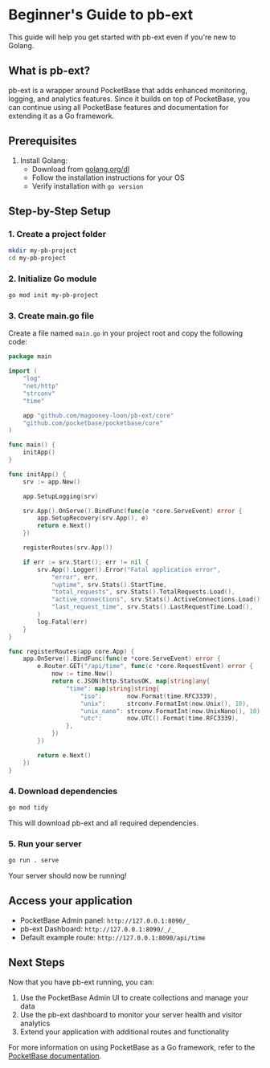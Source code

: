 # Beginner's Guide to pb-ext

This guide will help you get started with pb-ext even if you're new to Golang.

## What is pb-ext?

pb-ext is a wrapper around PocketBase that adds enhanced monitoring, logging, and analytics features. Since it builds on top of PocketBase, you can continue using all PocketBase features and documentation for extending it as a Go framework.

## Prerequisites

1. Install Golang:
   - Download from [golang.org/dl](https://go.dev/dl/)
   - Follow the installation instructions for your OS
   - Verify installation with `go version`

## Step-by-Step Setup

### 1. Create a project folder

```bash
mkdir my-pb-project
cd my-pb-project
```

### 2. Initialize Go module

```bash
go mod init my-pb-project
```

### 3. Create main.go file

Create a file named `main.go` in your project root and copy the following code:

```go
package main

import (
	"log"
	"net/http"
	"strconv"
	"time"

	app "github.com/magooney-loon/pb-ext/core"
	"github.com/pocketbase/pocketbase/core"
)

func main() {
	initApp()
}

func initApp() {
	srv := app.New()

	app.SetupLogging(srv)

	srv.App().OnServe().BindFunc(func(e *core.ServeEvent) error {
		app.SetupRecovery(srv.App(), e)
		return e.Next()
	})

	registerRoutes(srv.App())

	if err := srv.Start(); err != nil {
		srv.App().Logger().Error("Fatal application error",
			"error", err,
			"uptime", srv.Stats().StartTime,
			"total_requests", srv.Stats().TotalRequests.Load(),
			"active_connections", srv.Stats().ActiveConnections.Load(),
			"last_request_time", srv.Stats().LastRequestTime.Load(),
		)
		log.Fatal(err)
	}
}

func registerRoutes(app core.App) {
	app.OnServe().BindFunc(func(e *core.ServeEvent) error {
		e.Router.GET("/api/time", func(c *core.RequestEvent) error {
			now := time.Now()
			return c.JSON(http.StatusOK, map[string]any{
				"time": map[string]string{
					"iso":       now.Format(time.RFC3339),
					"unix":      strconv.FormatInt(now.Unix(), 10),
					"unix_nano": strconv.FormatInt(now.UnixNano(), 10),
					"utc":       now.UTC().Format(time.RFC3339),
				},
			})
		})

		return e.Next()
	})
}
```

### 4. Download dependencies

```bash
go mod tidy
```

This will download pb-ext and all required dependencies.

### 5. Run your server

```bash
go run . serve
```

Your server should now be running!

## Access your application

- PocketBase Admin panel: `http://127.0.0.1:8090/_`
- pb-ext Dashboard: `http://127.0.0.1:8090/_/_`
- Default example route: `http://127.0.0.1:8090/api/time`

## Next Steps

Now that you have pb-ext running, you can:

1. Use the PocketBase Admin UI to create collections and manage your data
2. Use the pb-ext dashboard to monitor your server health and visitor analytics
3. Extend your application with additional routes and functionality

For more information on using PocketBase as a Go framework, refer to the [PocketBase documentation](https://pocketbase.io/docs/go-overview/). 